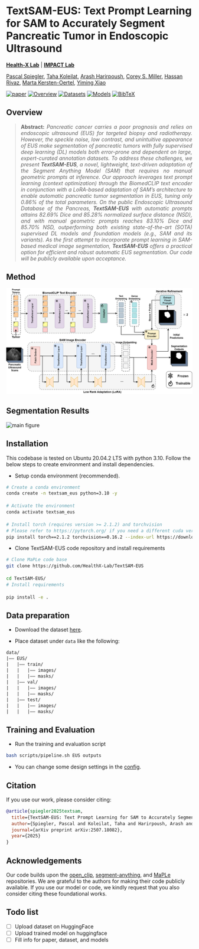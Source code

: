 # TextSAM-EUS: Text Prompt Learning for SAM to Accurately Segment Pancreatic Tumor in Endoscopic Ultrasound
**[Health-X Lab](http://www.healthx-lab.ca/)** | **[IMPACT Lab](https://users.encs.concordia.ca/~impact/)** 

[Pascal Spiegler](https://scholar.google.com/citations?user=FoihFT0AAAAJ&hl=en), [Taha Koleilat](https://tahakoleilat.github.io/), [Arash Harirpoush](https://scholar.google.com/citations?user=-jhPnlgAAAAJ&hl=en), [Corey S. Miller](https://www.mcgill.ca/gastroenterology/corey-miller), [Hassan Rivaz](https://users.encs.concordia.ca/~hrivaz/), [Marta Kersten-Oertel](https://www.martakersten.ca/), [Yiming Xiao](https://yimingxiao.weebly.com/curriculum-vitae.html)

[![paper](https://img.shields.io/badge/arXiv-Paper-<COLOR>.svg)](https://www.arxiv.org/abs/2507.18082)
[![Overview](https://img.shields.io/badge/Overview-Read-blue.svg)](#overview)
[![Datasets](https://img.shields.io/badge/Datasets-Access-yellow.svg)](https://drive.google.com/drive/folders/10GPl3r-ppDyWwWzneoSFH52yxUGX4xkw)
[![Models](https://img.shields.io/badge/Models-Reproduce-orange.svg)]()
[![BibTeX](https://img.shields.io/badge/BibTeX-Cite-blueviolet.svg)](#citation)

## Overview

> **<p align="justify"> Abstract:** *Pancreatic cancer carries a poor prognosis and relies on endoscopic ultrasound (EUS) for targeted biopsy and radiotherapy. However, the speckle noise, low contrast, and unintuitive appearance of EUS make segmentation of pancreatic tumors with fully supervised deep learning (DL) models both error-prone and dependent on large, expert-curated annotation datasets. To address these challenges, we present **TextSAM-EUS**, a novel, lightweight, text-driven adaptation of the Segment Anything Model (SAM) that requires no manual geometric prompts at inference. Our approach leverages text prompt learning (context optimization) through the BiomedCLIP text encoder in conjunction with a LoRA-based adaptation of SAM’s architecture to enable automatic pancreatic tumor segmentation in EUS, tuning only 0.86% of the total parameters. On the public Endoscopic Ultrasound Database of the Pancreas, **TextSAM-EUS** with automatic prompts attains 82.69% Dice and 85.28% normalized surface distance (NSD), and with manual geometric prompts reaches 83.10% Dice and 85.70% NSD, outperforming both existing state-of-the-art (SOTA) supervised DL models and foundation models (e.g., SAM and its variants). As the first attempt to incorporate prompt learning in SAM-based medical image segmentation, **TextSAM-EUS** offers a practical option for efficient and robust automatic EUS segmentation. Our code will be publicly available upon acceptance.* </p>

## Method

![main figure](assets/framework.png)

## Segmentation Results
![main figure](assets/results.png)

## Installation 
This codebase is tested on Ubuntu 20.04.2 LTS with python 3.10. Follow the below steps to create environment and install dependencies.

* Setup conda environment (recommended).
```bash
# Create a conda environment
conda create -n textsam_eus python=3.10 -y

# Activate the environment
conda activate textsam_eus

# Install torch (requires version >= 2.1.2) and torchvision
# Please refer to https://pytorch.org/ if you need a different cuda version
pip install torch==2.1.2 torchvision==0.16.2 --index-url https://download.pytorch.org/whl/cu118

```
* Clone TextSAM-EUS code repository and install requirements
```bash
# Clone MaPLe code base
git clone https://github.com/HealthX-Lab/TextSAM-EUS

cd TextSAM-EUS/
# Install requirements

pip install -e .
```

## Data preparation

* Download the dataset [here]().

* Place dataset under `data` like the following:
```
data/
|–– EUS/
|   |–– train/
|   |   |–– images/
|   |   |–– masks/
|   |–– val/
|   |   |–– images/
|   |   |–– masks/
|   |–– test/
|   |   |–– images/
|   |   |–– masks/
```

## Training and Evaluation
* Run the training and evaluation script

```bash
bash scripts/pipeline.sh EUS outputs
```

* You can change some design settings in the [config](https://github.com/HealthX-Lab/PanTumorUSSeg/blob/main/configs/EUS.yaml).

## Citation
If you use our work, please consider citing:
```bibtex
@article{spiegler2025textsam,
  title={TextSAM-EUS: Text Prompt Learning for SAM to Accurately Segment Pancreatic Tumor in Endoscopic Ultrasound},
  author={Spiegler, Pascal and Koleilat, Taha and Harirpoush, Arash and Miller, Corey S and Rivaz, Hassan and Kersten-Oertel, Marta and Xiao, Yiming},
  journal={arXiv preprint arXiv:2507.18082},
  year={2025}
}
```

## Acknowledgements

Our code builds upon the [open_clip](https://github.com/mlfoundations/open_clip), [segment-anything](https://github.com/facebookresearch/segment-anything), and [MaPLe](https://github.com/muzairkhattak/multimodal-prompt-learning) repositories. We are grateful to the authors for making their code publicly available. If you use our model or code, we kindly request that you also consider citing these foundational works.

## Todo list
- [ ] Upload dataset on HuggingFace
- [ ] Upload trained model on huggingface
- [ ] Fill info for paper, dataset, and models

